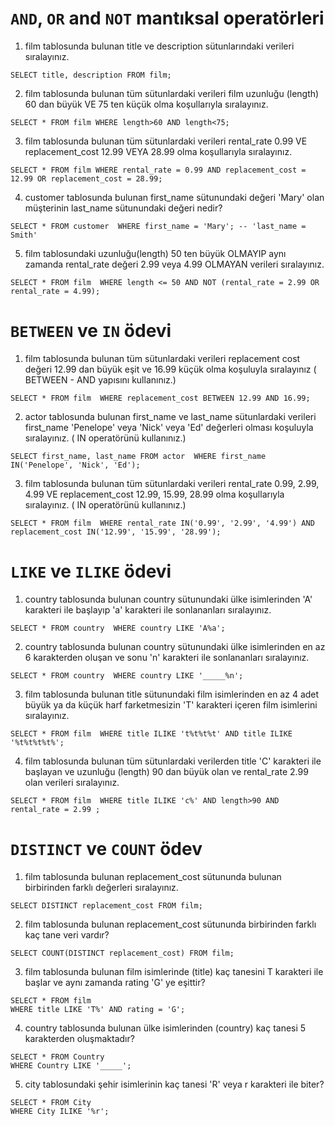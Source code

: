 # `AND`, `OR` and `NOT` mantıksal operatörleri

1. film tablosunda bulunan title ve description sütunlarındaki verileri sıralayınız. 

```SELECT title, description FROM film;```

2. film tablosunda bulunan tüm sütunlardaki verileri film uzunluğu (length) 60 dan büyük VE 75 ten küçük olma koşullarıyla sıralayınız. 

```SELECT * FROM film WHERE length>60 AND length<75;```

3. film tablosunda bulunan tüm sütunlardaki verileri rental_rate 0.99 VE replacement_cost 12.99 VEYA 28.99 olma koşullarıyla sıralayınız.

```SELECT * FROM film WHERE rental_rate = 0.99 AND replacement_cost = 12.99 OR replacement_cost = 28.99;```


4. customer tablosunda bulunan first_name sütunundaki değeri 'Mary' olan müşterinin last_name sütunundaki değeri nedir?

```SELECT * FROM customer  WHERE first_name = 'Mary'; -- 'last_name =  Smith'```

5. film tablosundaki uzunluğu(length) 50 ten büyük OLMAYIP aynı zamanda rental_rate değeri 2.99 veya 4.99 OLMAYAN verileri sıralayınız.

```SELECT * FROM film  WHERE length <= 50 AND NOT (rental_rate = 2.99 OR rental_rate = 4.99);```

# `BETWEEN` ve `IN` ödevi

1. film tablosunda bulunan tüm sütunlardaki verileri replacement cost değeri 12.99 dan büyük eşit ve 16.99 küçük olma koşuluyla sıralayınız ( BETWEEN - AND yapısını kullanınız.)

```SELECT * FROM film  WHERE replacement_cost BETWEEN 12.99 AND 16.99;```

2. actor tablosunda bulunan first_name ve last_name sütunlardaki verileri first_name 'Penelope' veya 'Nick' veya 'Ed' değerleri olması koşuluyla sıralayınız. ( IN operatörünü kullanınız.)  

```SELECT first_name, last_name FROM actor  WHERE first_name IN('Penelope', 'Nick', 'Ed');```

3. film tablosunda bulunan tüm sütunlardaki verileri rental_rate 0.99, 2.99, 4.99 VE replacement_cost 12.99, 15.99, 28.99 olma koşullarıyla sıralayınız. ( IN operatörünü kullanınız.)

```SELECT * FROM film  WHERE rental_rate IN('0.99', '2.99', '4.99') AND replacement_cost IN('12.99', '15.99', '28.99');```

# `LIKE` ve `ILIKE` ödevi

1. country tablosunda bulunan country sütunundaki ülke isimlerinden 'A' karakteri ile başlayıp 'a' karakteri ile sonlananları sıralayınız.

```SELECT * FROM country  WHERE country LIKE 'A%a';```

2. country tablosunda bulunan country sütunundaki ülke isimlerinden en az 6 karakterden oluşan ve sonu 'n' karakteri ile sonlananları sıralayınız.

```SELECT * FROM country  WHERE country LIKE '_____%n';```

3. film tablosunda bulunan title sütunundaki film isimlerinden en az 4 adet büyük ya da küçük harf farketmesizin 'T' karakteri içeren film isimlerini sıralayınız.

```SELECT * FROM film  WHERE title ILIKE 't%t%t%t' AND title ILIKE '%t%t%t%t%';```

4. film tablosunda bulunan tüm sütunlardaki verilerden title 'C' karakteri ile başlayan ve uzunluğu (length) 90 dan büyük olan ve rental_rate 2.99 olan verileri sıralayınız.

```SELECT * FROM film  WHERE title ILIKE 'c%' AND length>90 AND rental_rate = 2.99 ;```

# `DISTINCT` ve `COUNT` ödev

1. film tablosunda bulunan replacement_cost sütununda bulunan birbirinden farklı değerleri sıralayınız.

`SELECT DISTINCT replacement_cost FROM film;`

2. film tablosunda bulunan replacement_cost sütununda birbirinden farklı kaç tane veri vardır?

`SELECT COUNT(DISTINCT replacement_cost) FROM film;`

3. film tablosunda bulunan film isimlerinde (title) kaç tanesini T karakteri ile başlar ve aynı zamanda rating 'G' ye eşittir?

```
SELECT * FROM film
WHERE title LIKE 'T%' AND rating = 'G';
```

4. country tablosunda bulunan ülke isimlerinden (country) kaç tanesi 5 karakterden oluşmaktadır?

```
SELECT * FROM Country
WHERE Country LIKE '_____';
```

5. city tablosundaki şehir isimlerinin kaç tanesi 'R' veya r karakteri ile biter?

```
SELECT * FROM City
WHERE City ILIKE '%r';
```